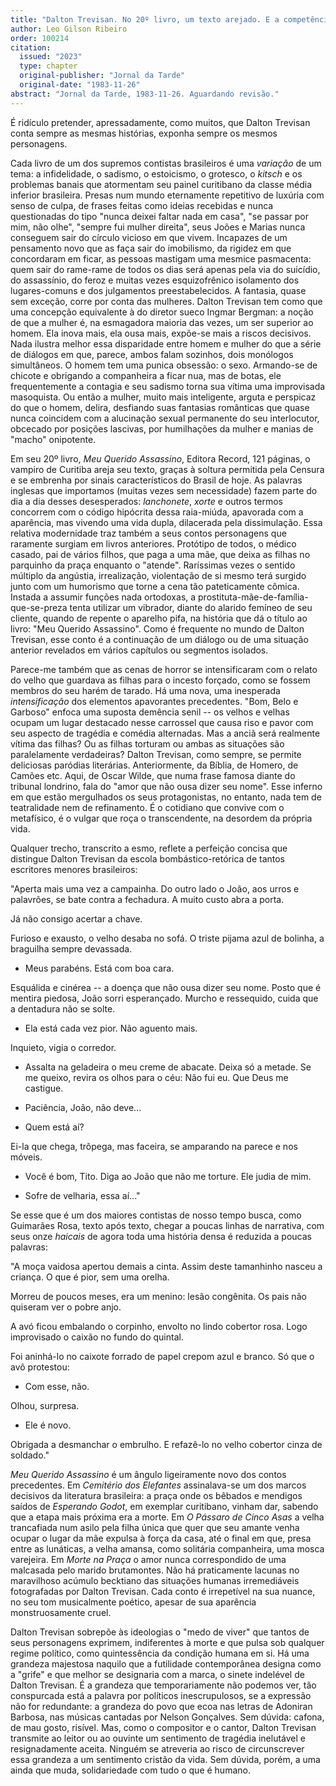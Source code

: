 ```yaml
---
title: "Dalton Trevisan. No 20º livro, um texto arejado. E a competência de sempre"
author: Leo Gilson Ribeiro
order: 100214
citation:
  issued: "2023"
  type: chapter
  original-publisher: "Jornal da Tarde"
  original-date: "1983-11-26"
abstract: "Jornal da Tarde, 1983-11-26. Aguardando revisão."
---
```


É ridículo pretender, apressadamente, como muitos, que Dalton Trevisan conta sempre as mesmas histórias, exponha sempre os mesmos personagens.

Cada livro de um dos supremos contistas brasileiros é uma *variação* de um tema: a infidelidade, o sadismo, o estoicismo, o grotesco, o *kitsch* e os problemas banais que atormentam seu painel curitibano da classe média inferior brasileira. Presas num mundo eternamente repetitivo de luxúria com senso de culpa, de frases feitas como ideias recebidas e nunca questionadas do tipo "nunca deixei faltar nada em casa", "se passar por mim, não olhe", "sempre fui mulher direita", seus Joões e Marias nunca conseguem sair do círculo vicioso em que vivem. Incapazes de um pensamento novo que as faça sair do imobilismo, da rigidez em que concordaram em ficar, as pessoas mastigam uma mesmice pasmacenta: quem sair do rame-rame de todos os dias será apenas pela via do suicídio, do assassínio, do feroz e muitas vezes esquizofrênico isolamento dos lugares-comuns e dos julgamentos preestabelecidos. A fantasia, quase sem exceção, corre por conta das mulheres. Dalton Trevisan tem como que uma concepção equivalente à do diretor sueco Ingmar Bergman: a noção de que a mulher é, na esmagadora maioria das vezes, um ser superior ao homem. Ela inova mais, ela ousa mais, expõe-se mais a riscos decisivos. Nada ilustra melhor essa disparidade entre homem e mulher do que a série de diálogos em que, parece, ambos falam sozinhos, dois monólogos simultâneos. O homem tem uma punica obsessão: o sexo. Armando-se de chicote e obrigando a companheira a ficar nua, mas de botas, ele frequentemente a contagia e seu sadismo torna sua vítima uma improvisada masoquista. Ou então a mulher, muito mais inteligente, arguta e perspicaz do que o homem, delira, desfiando suas fantasias românticas que quase nunca coincidem com a alucinação sexual permanente do seu interlocutor, obcecado por posições lascivas, por humilhações da mulher e manias de "macho" onipotente.

Em seu 20º livro, *Meu Querido Assassino*, Editora Record, 121 páginas, o vampiro de Curitiba areja seu texto, graças à soltura permitida pela Censura e se embrenha por sinais característicos do Brasil de hoje. As palavras inglesas que importamos (muitas vezes sem necessidade) fazem parte do dia a dia desses desesperados: *lanchonete*, *xorte* e outros termos concorrem com o código hipócrita dessa raia-miúda, apavorada com a aparência, mas vivendo uma vida dupla, dilacerada pela dissimulação. Essa relativa modernidade traz também a seus contos personagens que raramente surgiam em livros anteriores. Protótipo de todos, o médico casado, pai de vários filhos, que paga a uma mãe, que deixa as filhas no parquinho da praça enquanto o "atende". Raríssimas vezes o sentido múltiplo da angústia, irrealização, violentação de si mesmo terá surgido junto com um humorismo que torne a cena tão pateticamente cômica. Instada a assumir funções nada ortodoxas, a prostituta-mãe-de-família-que-se-preza tenta utilizar um vibrador, diante do alarido femíneo de seu cliente, quando de repente o aparelho pifa, na história que dá o título ao livro: "Meu Querido Assassino". Como é frequente no mundo de Dalton Trevisan, esse conto é a continuação de um diálogo ou de uma situação anterior revelados em vários capítulos ou segmentos isolados.

Parece-me também que as cenas de horror se intensificaram com o relato do velho que guardava as filhas para o incesto forçado, como se fossem membros do seu harém de tarado. Há uma nova, uma inesperada *intensificação* dos elementos apavorantes precedentes. "Bom, Belo e Garboso" enfoca uma suposta demência senil -- os velhos e velhas ocupam um lugar destacado nesse carrossel que causa riso e pavor com seu aspecto de tragédia e comédia alternadas. Mas a anciã será realmente vítima das filhas? Ou as filhas torturam ou ambas as situações são paralelamente verdadeiras? Dalton Trevisan, como sempre, se permite deliciosas paródias literárias. Anteriormente, da Bíblia, de Homero, de Camões etc. Aqui, de Oscar Wilde, que numa frase famosa diante do tribunal londrino, fala do "amor que não ousa dizer seu nome". Esse inferno em que estão mergulhados os seus protagonistas, no entanto, nada tem de teatralidade nem de refinamento. É o cotidiano que convive com o metafísico, é o vulgar que roça o transcendente, na desordem da própria vida.

Qualquer trecho, transcrito a esmo, reflete a perfeição concisa que distingue Dalton Trevisan da escola bombástico-retórica de tantos escritores menores brasileiros:

"Aperta mais uma vez a campainha. Do outro lado o João, aos urros e palavrões, se bate contra a fechadura. A muito custo abra a porta.

Já não consigo acertar a chave.

Furioso e exausto, o velho desaba no sofá. O triste pijama azul de bolinha, a braguilha sempre devassada.

- Meus parabéns. Está com boa cara.

Esquálida e cinérea -- a doença que não ousa dizer seu nome. Posto que é mentira piedosa, João sorri esperançado. Murcho e ressequido, cuida que a dentadura não se solte.

- Ela está cada vez pior. Não aguento mais.

Inquieto, vigia o corredor.

- Assalta na geladeira o meu creme de abacate. Deixa só a metade. Se me queixo, revira os olhos para o céu: Não fui eu. Que Deus me castigue.

- Paciência, João, não deve...

- Quem está aí?

Ei-la que chega, trôpega, mas faceira, se amparando na parece e nos móveis.

- Você é bom, Tito. Diga ao João que não me torture. Ele judia de mim.

- Sofre de velharia, essa aí..."

Se esse que é um dos maiores contistas de nosso tempo busca, como Guimarães Rosa, texto após texto, chegar a poucas linhas de narrativa, com seus onze *haicais* de agora toda uma história densa é reduzida a poucas palavras:

"A moça vaidosa apertou demais a cinta. Assim deste tamanhinho nasceu a criança. O que é pior, sem uma orelha.

Morreu de poucos meses, era um menino: lesão congênita. Os pais não quiseram ver o pobre anjo.

A avó ficou embalando o corpinho, envolto no lindo cobertor rosa. Logo improvisado o caixão no fundo do quintal.

Foi aninhá-lo no caixote forrado de papel crepom azul e branco. Só que o avô protestou:

- Com esse, não.

Olhou, surpresa.

- Ele é novo.

Obrigada a desmanchar o embrulho. E refazê-lo no velho cobertor cinza de soldado."

*Meu Querido Assassino* é um ângulo ligeiramente novo dos contos precedentes. Em *Cemitério dos Elefantes* assinalava-se um dos marcos decisivos da literatura brasileira: a praça onde os bêbados e mendigos saídos de *Esperando Godot*, em exemplar curitibano, vinham dar, sabendo que a etapa mais próxima era a morte. Em *O Pássaro de Cinco Asas* a velha trancafiada num asilo pela filha única que quer que seu amante venha ocupar o lugar da mãe expulsa à força da casa, até o final em que, presa entre as lunáticas, a velha amansa, como solitária companheira, uma mosca varejeira. Em *Morte na Praça* o amor nunca correspondido de uma malcasada pelo marido brutamontes. Não há praticamente lacunas no maravilhoso acúmulo becktiano das situações humanas irremediáveis fotografadas por Dalton Trevisan. Cada conto é irrepetível na sua nuance, no seu tom musicalmente poético, apesar de sua aparência monstruosamente cruel.

Dalton Trevisan sobrepõe às ideologias o "medo de viver" que tantos de seus personagens exprimem, indiferentes à morte e que pulsa sob qualquer regime político, como quintessência da condição humana em si. Há uma grandeza majestosa naquilo que a futilidade contemporânea designa como a "grife" e que melhor se designaria com a marca, o sinete indelével de Dalton Trevisan. É a grandeza que temporariamente não podemos ver, tão conspurcada está a palavra por políticos inescrupulosos, se a expressão não for redundante: a grandeza do povo que ecoa nas letras de Adoniran Barbosa, nas músicas cantadas por Nelson Gonçalves. Sem dúvida: cafona, de mau gosto, risível. Mas, como o compositor e o cantor, Dalton Trevisan transmite ao leitor ou ao ouvinte um sentimento de tragédia inelutável e resignadamente aceita. Ninguém se atreveria ao risco de circunscrever essa grandeza a um sentimento cristão da vida. Sem dúvida, porém, a uma ainda que muda, solidariedade com tudo o que é humano.


